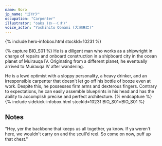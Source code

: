 ```yaml
---
name: Goro
jp_name: "ゴロウ"
occupation: "Carpenter"
illustrator: "oaks (おーくす)"
voice_actor: "Yoshihito Oonami (大浪嘉仁)"
---
```


{% include hero-infobox.html stockId=10231 %}

{% capture BIO_S01 %}
He is a diligent man who works as a shipwright in charge of repairs and onboard construction in a shipboard city in the ocean planet of Muirauqa IV. Originating from a different planet, he eventually arrived to Muirauqa IV after wandering.

He is a lewd optimist with a sloppy personality, a heavy drinker, and an irresponsible carpenter that doesn't let go off his bottle of booze even at work. Despite this, he possesses firm arms and dexterous fingers. Contrary to expectations, he can easily assemble blueprints in his head and has the ability to accomplish precise and perfect architecture.
{% endcapture %}
{% include sidekick-infobox.html stockId=10231 BIO_S01=BIO_S01 %}

## Notes

"Hey, yer the backbone that keeps us all together, ya know. If ya weren't here, we wouldn't carry on and the scull'd reel. So come on now, puff up that chest."
